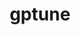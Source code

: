 ---
title: "gptune"
layout: cache
categories: [package, develop]
meta: {"versions": ["4.0.0"], "compilers": ["gcc@=11.1.0", "gcc@=11.4.0", "gcc@=9.4.0", "oneapi@=2023.2.0", "oneapi@=2023.2.1"], "oss": ["ubuntu20.04"], "platforms": ["linux"], "targets": ["neoverse_v1", "ppc64le", "x86_64_v3"], "stacks": ["e4s", "e4s-neoverse_v1", "e4s-oneapi", "e4s-power", "root"], "num_specs": 74, "num_specs_by_stack": {"e4s-neoverse_v1": 7, "root": 74, "e4s-power": 9, "e4s": 9, "e4s-oneapi": 49}}
spec_details: [{"hash": "pcq4znkjt5gcror5dyplfwdu5ni3vcj5", "compiler": "gcc@=11.4.0", "versions": ["4.0.0"], "os": "ubuntu20.04", "platform": "linux", "target": "neoverse_v1", "variants": ["build_system=cmake", "build_type=Release", "generator=make", "~hypre", "~ipo", "~mpispawn", "~superlu"], "stacks": ["e4s-neoverse_v1", "root"], "size": "-", "tarball": "https://binaries.spack.io/develop/build_cache/linux-ubuntu20.04-neoverse_v1/gcc-11.4.0/gptune-4.0.0/linux-ubuntu20.04-neoverse_v1-gcc-11.4.0-gptune-4.0.0-pcq4znkjt5gcror5dyplfwdu5ni3vcj5.spack"}, {"hash": "a4uzwupeu3jfdos2zfpardj4sncxde4m", "compiler": "gcc@=11.4.0", "versions": ["4.0.0"], "os": "ubuntu20.04", "platform": "linux", "target": "neoverse_v1", "variants": ["build_system=cmake", "build_type=Release", "generator=make", "~hypre", "~ipo", "~mpispawn", "~superlu"], "stacks": ["e4s-neoverse_v1", "root"], "size": "-", "tarball": "https://binaries.spack.io/develop/build_cache/linux-ubuntu20.04-neoverse_v1/gcc-11.4.0/gptune-4.0.0/linux-ubuntu20.04-neoverse_v1-gcc-11.4.0-gptune-4.0.0-a4uzwupeu3jfdos2zfpardj4sncxde4m.spack"}, {"hash": "njtpy5foqahtaeilpru42pse5brzkg3t", "compiler": "gcc@=11.4.0", "versions": ["4.0.0"], "os": "ubuntu20.04", "platform": "linux", "target": "neoverse_v1", "variants": ["build_system=cmake", "build_type=Release", "generator=make", "~hypre", "~ipo", "~mpispawn", "~superlu"], "stacks": ["e4s-neoverse_v1", "root"], "size": "-", "tarball": "https://binaries.spack.io/develop/build_cache/linux-ubuntu20.04-neoverse_v1/gcc-11.4.0/gptune-4.0.0/linux-ubuntu20.04-neoverse_v1-gcc-11.4.0-gptune-4.0.0-njtpy5foqahtaeilpru42pse5brzkg3t.spack"}, {"hash": "cy65d752nkr6rhlb4hsxhnfmec3zboqn", "compiler": "gcc@=11.4.0", "versions": ["4.0.0"], "os": "ubuntu20.04", "platform": "linux", "target": "neoverse_v1", "variants": ["build_system=cmake", "build_type=Release", "generator=make", "~hypre", "~ipo", "~mpispawn", "~superlu"], "stacks": ["e4s-neoverse_v1", "root"], "size": "-", "tarball": "https://binaries.spack.io/develop/build_cache/linux-ubuntu20.04-neoverse_v1/gcc-11.4.0/gptune-4.0.0/linux-ubuntu20.04-neoverse_v1-gcc-11.4.0-gptune-4.0.0-cy65d752nkr6rhlb4hsxhnfmec3zboqn.spack"}, {"hash": "53te6j47xsb46jh3lua6mwnqa4ugzi7i", "compiler": "gcc@=11.4.0", "versions": ["4.0.0"], "os": "ubuntu20.04", "platform": "linux", "target": "neoverse_v1", "variants": ["build_system=cmake", "build_type=Release", "generator=make", "~hypre", "~ipo", "~mpispawn", "~superlu"], "stacks": ["e4s-neoverse_v1", "root"], "size": "-", "tarball": "https://binaries.spack.io/develop/build_cache/linux-ubuntu20.04-neoverse_v1/gcc-11.4.0/gptune-4.0.0/linux-ubuntu20.04-neoverse_v1-gcc-11.4.0-gptune-4.0.0-53te6j47xsb46jh3lua6mwnqa4ugzi7i.spack"}, {"hash": "rbkmij6nqz7yar7ck67ozrarhqwh2uyh", "compiler": "gcc@=11.4.0", "versions": ["4.0.0"], "os": "ubuntu20.04", "platform": "linux", "target": "neoverse_v1", "variants": ["build_system=cmake", "build_type=Release", "generator=make", "~hypre", "~ipo", "~mpispawn", "~superlu"], "stacks": ["e4s-neoverse_v1", "root"], "size": "-", "tarball": "https://binaries.spack.io/develop/build_cache/linux-ubuntu20.04-neoverse_v1/gcc-11.4.0/gptune-4.0.0/linux-ubuntu20.04-neoverse_v1-gcc-11.4.0-gptune-4.0.0-rbkmij6nqz7yar7ck67ozrarhqwh2uyh.spack"}, {"hash": "62uicrk4wymcxh6m3m55g4rx55c7n2dh", "compiler": "gcc@=11.4.0", "versions": ["4.0.0"], "os": "ubuntu20.04", "platform": "linux", "target": "neoverse_v1", "variants": ["build_system=cmake", "build_type=Release", "generator=make", "~hypre", "~ipo", "~mpispawn", "~superlu"], "stacks": ["e4s-neoverse_v1", "root"], "size": "-", "tarball": "https://binaries.spack.io/develop/build_cache/linux-ubuntu20.04-neoverse_v1/gcc-11.4.0/gptune-4.0.0/linux-ubuntu20.04-neoverse_v1-gcc-11.4.0-gptune-4.0.0-62uicrk4wymcxh6m3m55g4rx55c7n2dh.spack"}, {"hash": "l2bnfoztri5kn4g5pfnglcjeucsmhuao", "compiler": "gcc@=11.1.0", "versions": ["4.0.0"], "os": "ubuntu20.04", "platform": "linux", "target": "ppc64le", "variants": ["build_system=cmake", "build_type=Release", "generator=make", "~hypre", "~ipo", "+mpispawn", "~superlu"], "stacks": ["e4s-power", "root"], "size": "-", "tarball": "https://binaries.spack.io/develop/build_cache/linux-ubuntu20.04-ppc64le/gcc-11.1.0/gptune-4.0.0/linux-ubuntu20.04-ppc64le-gcc-11.1.0-gptune-4.0.0-l2bnfoztri5kn4g5pfnglcjeucsmhuao.spack"}, {"hash": "azwvm7ea24k32nyomrqku6b5kij2gjmf", "compiler": "gcc@=11.1.0", "versions": ["4.0.0"], "os": "ubuntu20.04", "platform": "linux", "target": "ppc64le", "variants": ["build_system=cmake", "build_type=Release", "generator=make", "~hypre", "~ipo", "+mpispawn", "~superlu"], "stacks": ["e4s-power", "root"], "size": "-", "tarball": "https://binaries.spack.io/develop/build_cache/linux-ubuntu20.04-ppc64le/gcc-11.1.0/gptune-4.0.0/linux-ubuntu20.04-ppc64le-gcc-11.1.0-gptune-4.0.0-azwvm7ea24k32nyomrqku6b5kij2gjmf.spack"}, {"hash": "4zzozoh3ip53wozuslp4f6nlaiiyj54k", "compiler": "gcc@=9.4.0", "versions": ["4.0.0"], "os": "ubuntu20.04", "platform": "linux", "target": "ppc64le", "variants": ["build_system=cmake", "build_type=Release", "generator=make", "~hypre", "~ipo", "~mpispawn", "~superlu"], "stacks": ["e4s-power", "root"], "size": "-", "tarball": "https://binaries.spack.io/develop/build_cache/linux-ubuntu20.04-ppc64le/gcc-9.4.0/gptune-4.0.0/linux-ubuntu20.04-ppc64le-gcc-9.4.0-gptune-4.0.0-4zzozoh3ip53wozuslp4f6nlaiiyj54k.spack"}, {"hash": "iwc3jqlk65vondlfapbo5hgkyuoj6pnt", "compiler": "gcc@=9.4.0", "versions": ["4.0.0"], "os": "ubuntu20.04", "platform": "linux", "target": "ppc64le", "variants": ["build_system=cmake", "build_type=Release", "generator=make", "~hypre", "~ipo", "~mpispawn", "~superlu"], "stacks": ["e4s-power", "root"], "size": "-", "tarball": "https://binaries.spack.io/develop/build_cache/linux-ubuntu20.04-ppc64le/gcc-9.4.0/gptune-4.0.0/linux-ubuntu20.04-ppc64le-gcc-9.4.0-gptune-4.0.0-iwc3jqlk65vondlfapbo5hgkyuoj6pnt.spack"}, {"hash": "4bqb7itovs7lptan6dfjid5o5rruyf6r", "compiler": "gcc@=9.4.0", "versions": ["4.0.0"], "os": "ubuntu20.04", "platform": "linux", "target": "ppc64le", "variants": ["build_system=cmake", "build_type=Release", "generator=make", "~hypre", "~ipo", "~mpispawn", "~superlu"], "stacks": ["e4s-power", "root"], "size": "-", "tarball": "https://binaries.spack.io/develop/build_cache/linux-ubuntu20.04-ppc64le/gcc-9.4.0/gptune-4.0.0/linux-ubuntu20.04-ppc64le-gcc-9.4.0-gptune-4.0.0-4bqb7itovs7lptan6dfjid5o5rruyf6r.spack"}, {"hash": "nhmmafdpontb6fmvpme4vyk2zlhguhh7", "compiler": "gcc@=9.4.0", "versions": ["4.0.0"], "os": "ubuntu20.04", "platform": "linux", "target": "ppc64le", "variants": ["build_system=cmake", "build_type=Release", "generator=make", "~hypre", "~ipo", "~mpispawn", "~superlu"], "stacks": ["e4s-power", "root"], "size": "-", "tarball": "https://binaries.spack.io/develop/build_cache/linux-ubuntu20.04-ppc64le/gcc-9.4.0/gptune-4.0.0/linux-ubuntu20.04-ppc64le-gcc-9.4.0-gptune-4.0.0-nhmmafdpontb6fmvpme4vyk2zlhguhh7.spack"}, {"hash": "xczndpbh4mvghxcj3ralljo6wfrgxx6z", "compiler": "gcc@=9.4.0", "versions": ["4.0.0"], "os": "ubuntu20.04", "platform": "linux", "target": "ppc64le", "variants": ["build_system=cmake", "build_type=Release", "generator=make", "~hypre", "~ipo", "~mpispawn", "~superlu"], "stacks": ["e4s-power", "root"], "size": "-", "tarball": "https://binaries.spack.io/develop/build_cache/linux-ubuntu20.04-ppc64le/gcc-9.4.0/gptune-4.0.0/linux-ubuntu20.04-ppc64le-gcc-9.4.0-gptune-4.0.0-xczndpbh4mvghxcj3ralljo6wfrgxx6z.spack"}, {"hash": "j3ztx5nefmzq6zti3am5p3ax3wpo2gg3", "compiler": "gcc@=9.4.0", "versions": ["4.0.0"], "os": "ubuntu20.04", "platform": "linux", "target": "ppc64le", "variants": ["build_system=cmake", "build_type=Release", "generator=make", "~hypre", "~ipo", "~mpispawn", "~superlu"], "stacks": ["e4s-power", "root"], "size": "-", "tarball": "https://binaries.spack.io/develop/build_cache/linux-ubuntu20.04-ppc64le/gcc-9.4.0/gptune-4.0.0/linux-ubuntu20.04-ppc64le-gcc-9.4.0-gptune-4.0.0-j3ztx5nefmzq6zti3am5p3ax3wpo2gg3.spack"}, {"hash": "macfutd4zwqrti6m66ujtavui2gkpipc", "compiler": "gcc@=9.4.0", "versions": ["4.0.0"], "os": "ubuntu20.04", "platform": "linux", "target": "ppc64le", "variants": ["build_system=cmake", "build_type=Release", "generator=make", "~hypre", "~ipo", "~mpispawn", "~superlu"], "stacks": ["e4s-power", "root"], "size": "-", "tarball": "https://binaries.spack.io/develop/build_cache/linux-ubuntu20.04-ppc64le/gcc-9.4.0/gptune-4.0.0/linux-ubuntu20.04-ppc64le-gcc-9.4.0-gptune-4.0.0-macfutd4zwqrti6m66ujtavui2gkpipc.spack"}, {"hash": "mvpfbatdgrgsdddizugdzyjchh2f3ck6", "compiler": "gcc@=11.4.0", "versions": ["4.0.0"], "os": "ubuntu20.04", "platform": "linux", "target": "x86_64_v3", "variants": ["build_system=cmake", "build_type=Release", "generator=make", "~hypre", "~ipo", "~mpispawn", "~superlu"], "stacks": ["e4s", "root"], "size": "-", "tarball": "https://binaries.spack.io/develop/build_cache/linux-ubuntu20.04-x86_64_v3/gcc-11.4.0/gptune-4.0.0/linux-ubuntu20.04-x86_64_v3-gcc-11.4.0-gptune-4.0.0-mvpfbatdgrgsdddizugdzyjchh2f3ck6.spack"}, {"hash": "47tlydchwrzpqmbi6nimuehrpyl4jids", "compiler": "gcc@=11.4.0", "versions": ["4.0.0"], "os": "ubuntu20.04", "platform": "linux", "target": "x86_64_v3", "variants": ["build_system=cmake", "build_type=Release", "generator=make", "~hypre", "~ipo", "~mpispawn", "~superlu"], "stacks": ["e4s", "root"], "size": "-", "tarball": "https://binaries.spack.io/develop/build_cache/linux-ubuntu20.04-x86_64_v3/gcc-11.4.0/gptune-4.0.0/linux-ubuntu20.04-x86_64_v3-gcc-11.4.0-gptune-4.0.0-47tlydchwrzpqmbi6nimuehrpyl4jids.spack"}, {"hash": "cpqoegqfwhm2iibl3xkgjpcxk475c4ff", "compiler": "gcc@=11.4.0", "versions": ["4.0.0"], "os": "ubuntu20.04", "platform": "linux", "target": "x86_64_v3", "variants": ["build_system=cmake", "build_type=Release", "generator=make", "~hypre", "~ipo", "~mpispawn", "~superlu"], "stacks": ["e4s", "root"], "size": "-", "tarball": "https://binaries.spack.io/develop/build_cache/linux-ubuntu20.04-x86_64_v3/gcc-11.4.0/gptune-4.0.0/linux-ubuntu20.04-x86_64_v3-gcc-11.4.0-gptune-4.0.0-cpqoegqfwhm2iibl3xkgjpcxk475c4ff.spack"}, {"hash": "yr5mmbhzffsglxkdgyzebfkxsoee52w4", "compiler": "gcc@=11.4.0", "versions": ["4.0.0"], "os": "ubuntu20.04", "platform": "linux", "target": "x86_64_v3", "variants": ["build_system=cmake", "build_type=Release", "generator=make", "~hypre", "~ipo", "~mpispawn", "~superlu"], "stacks": ["e4s", "root"], "size": "-", "tarball": "https://binaries.spack.io/develop/build_cache/linux-ubuntu20.04-x86_64_v3/gcc-11.4.0/gptune-4.0.0/linux-ubuntu20.04-x86_64_v3-gcc-11.4.0-gptune-4.0.0-yr5mmbhzffsglxkdgyzebfkxsoee52w4.spack"}, {"hash": "u26zgc4x3cm7wvuyh5wbl45c7lareaop", "compiler": "gcc@=11.4.0", "versions": ["4.0.0"], "os": "ubuntu20.04", "platform": "linux", "target": "x86_64_v3", "variants": ["build_system=cmake", "build_type=Release", "generator=make", "~hypre", "~ipo", "~mpispawn", "~superlu"], "stacks": ["e4s", "root"], "size": "-", "tarball": "https://binaries.spack.io/develop/build_cache/linux-ubuntu20.04-x86_64_v3/gcc-11.4.0/gptune-4.0.0/linux-ubuntu20.04-x86_64_v3-gcc-11.4.0-gptune-4.0.0-u26zgc4x3cm7wvuyh5wbl45c7lareaop.spack"}, {"hash": "ircnoddoxhcve3rwgshefnnqc4jk7er7", "compiler": "gcc@=11.4.0", "versions": ["4.0.0"], "os": "ubuntu20.04", "platform": "linux", "target": "x86_64_v3", "variants": ["build_system=cmake", "build_type=Release", "generator=make", "~hypre", "~ipo", "~mpispawn", "~superlu"], "stacks": ["e4s", "root"], "size": "-", "tarball": "https://binaries.spack.io/develop/build_cache/linux-ubuntu20.04-x86_64_v3/gcc-11.4.0/gptune-4.0.0/linux-ubuntu20.04-x86_64_v3-gcc-11.4.0-gptune-4.0.0-ircnoddoxhcve3rwgshefnnqc4jk7er7.spack"}, {"hash": "52qk5uxckcxia334kchvhujvwkurujpk", "compiler": "gcc@=11.4.0", "versions": ["4.0.0"], "os": "ubuntu20.04", "platform": "linux", "target": "x86_64_v3", "variants": ["build_system=cmake", "build_type=Release", "generator=make", "~hypre", "~ipo", "~mpispawn", "~superlu"], "stacks": ["e4s", "root"], "size": "-", "tarball": "https://binaries.spack.io/develop/build_cache/linux-ubuntu20.04-x86_64_v3/gcc-11.4.0/gptune-4.0.0/linux-ubuntu20.04-x86_64_v3-gcc-11.4.0-gptune-4.0.0-52qk5uxckcxia334kchvhujvwkurujpk.spack"}, {"hash": "yur2rbqy3pkkkw7wn7x25m7yozoodfbr", "compiler": "gcc@=11.4.0", "versions": ["4.0.0"], "os": "ubuntu20.04", "platform": "linux", "target": "x86_64_v3", "variants": ["build_system=cmake", "build_type=Release", "generator=make", "~hypre", "~ipo", "~mpispawn", "~superlu"], "stacks": ["e4s", "root"], "size": "-", "tarball": "https://binaries.spack.io/develop/build_cache/linux-ubuntu20.04-x86_64_v3/gcc-11.4.0/gptune-4.0.0/linux-ubuntu20.04-x86_64_v3-gcc-11.4.0-gptune-4.0.0-yur2rbqy3pkkkw7wn7x25m7yozoodfbr.spack"}, {"hash": "ztth5535aeaqakd7g2p6ksilgqt6c6qq", "compiler": "gcc@=11.4.0", "versions": ["4.0.0"], "os": "ubuntu20.04", "platform": "linux", "target": "x86_64_v3", "variants": ["build_system=cmake", "build_type=Release", "generator=make", "~hypre", "~ipo", "~mpispawn", "~superlu"], "stacks": ["e4s", "root"], "size": "-", "tarball": "https://binaries.spack.io/develop/build_cache/linux-ubuntu20.04-x86_64_v3/gcc-11.4.0/gptune-4.0.0/linux-ubuntu20.04-x86_64_v3-gcc-11.4.0-gptune-4.0.0-ztth5535aeaqakd7g2p6ksilgqt6c6qq.spack"}, {"hash": "c2cuqbmyaaaarlaibvxm5pmgkujt4ipl", "compiler": "oneapi@=2023.2.0", "versions": ["4.0.0"], "os": "ubuntu20.04", "platform": "linux", "target": "x86_64_v3", "variants": ["build_system=cmake", "build_type=Release", "generator=make", "~hypre", "~ipo", "~mpispawn", "~superlu"], "stacks": ["root", "e4s-oneapi"], "size": "-", "tarball": "https://binaries.spack.io/develop/build_cache/linux-ubuntu20.04-x86_64_v3/oneapi-2023.2.0/gptune-4.0.0/linux-ubuntu20.04-x86_64_v3-oneapi-2023.2.0-gptune-4.0.0-c2cuqbmyaaaarlaibvxm5pmgkujt4ipl.spack"}, {"hash": "3kugvnl2kbagvzvcnht76hhbqli5gimb", "compiler": "oneapi@=2023.2.0", "versions": ["4.0.0"], "os": "ubuntu20.04", "platform": "linux", "target": "x86_64_v3", "variants": ["build_system=cmake", "build_type=Release", "generator=make", "~hypre", "~ipo", "~mpispawn", "~superlu"], "stacks": ["root", "e4s-oneapi"], "size": "-", "tarball": "https://binaries.spack.io/develop/build_cache/linux-ubuntu20.04-x86_64_v3/oneapi-2023.2.0/gptune-4.0.0/linux-ubuntu20.04-x86_64_v3-oneapi-2023.2.0-gptune-4.0.0-3kugvnl2kbagvzvcnht76hhbqli5gimb.spack"}, {"hash": "fnwv4z23hn4adbyhw7bbq6kygbuvr45v", "compiler": "oneapi@=2023.2.0", "versions": ["4.0.0"], "os": "ubuntu20.04", "platform": "linux", "target": "x86_64_v3", "variants": ["build_system=cmake", "build_type=Release", "generator=make", "~hypre", "~ipo", "~mpispawn", "~superlu"], "stacks": ["root", "e4s-oneapi"], "size": "-", "tarball": "https://binaries.spack.io/develop/build_cache/linux-ubuntu20.04-x86_64_v3/oneapi-2023.2.0/gptune-4.0.0/linux-ubuntu20.04-x86_64_v3-oneapi-2023.2.0-gptune-4.0.0-fnwv4z23hn4adbyhw7bbq6kygbuvr45v.spack"}, {"hash": "pwfjvqp5jyzbsiz6rd726lk7y5di3szo", "compiler": "oneapi@=2023.2.0", "versions": ["4.0.0"], "os": "ubuntu20.04", "platform": "linux", "target": "x86_64_v3", "variants": ["build_system=cmake", "build_type=Release", "generator=make", "~hypre", "~ipo", "~mpispawn", "~superlu"], "stacks": ["root", "e4s-oneapi"], "size": "-", "tarball": "https://binaries.spack.io/develop/build_cache/linux-ubuntu20.04-x86_64_v3/oneapi-2023.2.0/gptune-4.0.0/linux-ubuntu20.04-x86_64_v3-oneapi-2023.2.0-gptune-4.0.0-pwfjvqp5jyzbsiz6rd726lk7y5di3szo.spack"}, {"hash": "tbj526flrhpwhyumsm52dxlgtvbzr77j", "compiler": "oneapi@=2023.2.0", "versions": ["4.0.0"], "os": "ubuntu20.04", "platform": "linux", "target": "x86_64_v3", "variants": ["build_system=cmake", "build_type=Release", "generator=make", "~hypre", "~ipo", "~mpispawn", "~superlu"], "stacks": ["root", "e4s-oneapi"], "size": "-", "tarball": "https://binaries.spack.io/develop/build_cache/linux-ubuntu20.04-x86_64_v3/oneapi-2023.2.0/gptune-4.0.0/linux-ubuntu20.04-x86_64_v3-oneapi-2023.2.0-gptune-4.0.0-tbj526flrhpwhyumsm52dxlgtvbzr77j.spack"}, {"hash": "vvjhznxucfihgvwtwheg6sf7asbm5q6n", "compiler": "oneapi@=2023.2.0", "versions": ["4.0.0"], "os": "ubuntu20.04", "platform": "linux", "target": "x86_64_v3", "variants": ["build_system=cmake", "build_type=Release", "generator=make", "~hypre", "~ipo", "~mpispawn", "~superlu"], "stacks": ["root", "e4s-oneapi"], "size": "-", "tarball": "https://binaries.spack.io/develop/build_cache/linux-ubuntu20.04-x86_64_v3/oneapi-2023.2.0/gptune-4.0.0/linux-ubuntu20.04-x86_64_v3-oneapi-2023.2.0-gptune-4.0.0-vvjhznxucfihgvwtwheg6sf7asbm5q6n.spack"}, {"hash": "p36ioed4pcosy5scmgpknkiix3oppdeh", "compiler": "oneapi@=2023.2.0", "versions": ["4.0.0"], "os": "ubuntu20.04", "platform": "linux", "target": "x86_64_v3", "variants": ["build_system=cmake", "build_type=Release", "generator=make", "~hypre", "~ipo", "~mpispawn", "~superlu"], "stacks": ["root", "e4s-oneapi"], "size": "-", "tarball": "https://binaries.spack.io/develop/build_cache/linux-ubuntu20.04-x86_64_v3/oneapi-2023.2.0/gptune-4.0.0/linux-ubuntu20.04-x86_64_v3-oneapi-2023.2.0-gptune-4.0.0-p36ioed4pcosy5scmgpknkiix3oppdeh.spack"}, {"hash": "mmedccnng4xbbf2klphwpwysh4t67ynp", "compiler": "oneapi@=2023.2.1", "versions": ["4.0.0"], "os": "ubuntu20.04", "platform": "linux", "target": "x86_64_v3", "variants": ["build_system=cmake", "build_type=Release", "generator=make", "~hypre", "~ipo", "~mpispawn", "~superlu"], "stacks": ["root", "e4s-oneapi"], "size": "-", "tarball": "https://binaries.spack.io/develop/build_cache/linux-ubuntu20.04-x86_64_v3/oneapi-2023.2.1/gptune-4.0.0/linux-ubuntu20.04-x86_64_v3-oneapi-2023.2.1-gptune-4.0.0-mmedccnng4xbbf2klphwpwysh4t67ynp.spack"}, {"hash": "mvjsqcjhmr6sqilsm2nw42gaib64fijl", "compiler": "oneapi@=2023.2.1", "versions": ["4.0.0"], "os": "ubuntu20.04", "platform": "linux", "target": "x86_64_v3", "variants": ["build_system=cmake", "build_type=Release", "generator=make", "~hypre", "~ipo", "~mpispawn", "~superlu"], "stacks": ["root", "e4s-oneapi"], "size": "-", "tarball": "https://binaries.spack.io/develop/build_cache/linux-ubuntu20.04-x86_64_v3/oneapi-2023.2.1/gptune-4.0.0/linux-ubuntu20.04-x86_64_v3-oneapi-2023.2.1-gptune-4.0.0-mvjsqcjhmr6sqilsm2nw42gaib64fijl.spack"}, {"hash": "fkgxre5yxszq6bwiqy6vojx6ccytigrn", "compiler": "oneapi@=2023.2.1", "versions": ["4.0.0"], "os": "ubuntu20.04", "platform": "linux", "target": "x86_64_v3", "variants": ["build_system=cmake", "build_type=Release", "generator=make", "~hypre", "~ipo", "~mpispawn", "~superlu"], "stacks": ["root", "e4s-oneapi"], "size": "-", "tarball": "https://binaries.spack.io/develop/build_cache/linux-ubuntu20.04-x86_64_v3/oneapi-2023.2.1/gptune-4.0.0/linux-ubuntu20.04-x86_64_v3-oneapi-2023.2.1-gptune-4.0.0-fkgxre5yxszq6bwiqy6vojx6ccytigrn.spack"}, {"hash": "ds2wjgywijhj7ynl5ou25t4kt6pcwrtr", "compiler": "oneapi@=2023.2.1", "versions": ["4.0.0"], "os": "ubuntu20.04", "platform": "linux", "target": "x86_64_v3", "variants": ["build_system=cmake", "build_type=Release", "generator=make", "~hypre", "~ipo", "~mpispawn", "~superlu"], "stacks": ["root", "e4s-oneapi"], "size": "-", "tarball": "https://binaries.spack.io/develop/build_cache/linux-ubuntu20.04-x86_64_v3/oneapi-2023.2.1/gptune-4.0.0/linux-ubuntu20.04-x86_64_v3-oneapi-2023.2.1-gptune-4.0.0-ds2wjgywijhj7ynl5ou25t4kt6pcwrtr.spack"}, {"hash": "a3o536dcaivdfm56cefzswyv3o2odhva", "compiler": "oneapi@=2023.2.1", "versions": ["4.0.0"], "os": "ubuntu20.04", "platform": "linux", "target": "x86_64_v3", "variants": ["build_system=cmake", "build_type=Release", "generator=make", "~hypre", "~ipo", "~mpispawn", "~superlu"], "stacks": ["root", "e4s-oneapi"], "size": "-", "tarball": "https://binaries.spack.io/develop/build_cache/linux-ubuntu20.04-x86_64_v3/oneapi-2023.2.1/gptune-4.0.0/linux-ubuntu20.04-x86_64_v3-oneapi-2023.2.1-gptune-4.0.0-a3o536dcaivdfm56cefzswyv3o2odhva.spack"}, {"hash": "dnwesykfh5lkg3cmo6fw4am3bk3lopcd", "compiler": "oneapi@=2023.2.1", "versions": ["4.0.0"], "os": "ubuntu20.04", "platform": "linux", "target": "x86_64_v3", "variants": ["build_system=cmake", "build_type=Release", "generator=make", "~hypre", "~ipo", "~mpispawn", "~superlu"], "stacks": ["root", "e4s-oneapi"], "size": "-", "tarball": "https://binaries.spack.io/develop/build_cache/linux-ubuntu20.04-x86_64_v3/oneapi-2023.2.1/gptune-4.0.0/linux-ubuntu20.04-x86_64_v3-oneapi-2023.2.1-gptune-4.0.0-dnwesykfh5lkg3cmo6fw4am3bk3lopcd.spack"}, {"hash": "hn4oyj23h762ddpqlwbnzcsev64i5ru7", "compiler": "oneapi@=2023.2.1", "versions": ["4.0.0"], "os": "ubuntu20.04", "platform": "linux", "target": "x86_64_v3", "variants": ["build_system=cmake", "build_type=Release", "generator=make", "~hypre", "~ipo", "~mpispawn", "~superlu"], "stacks": ["root", "e4s-oneapi"], "size": "-", "tarball": "https://binaries.spack.io/develop/build_cache/linux-ubuntu20.04-x86_64_v3/oneapi-2023.2.1/gptune-4.0.0/linux-ubuntu20.04-x86_64_v3-oneapi-2023.2.1-gptune-4.0.0-hn4oyj23h762ddpqlwbnzcsev64i5ru7.spack"}, {"hash": "e5hcxfyuzzjfonsej3ydjdz657uxf5mn", "compiler": "oneapi@=2023.2.1", "versions": ["4.0.0"], "os": "ubuntu20.04", "platform": "linux", "target": "x86_64_v3", "variants": ["build_system=cmake", "build_type=Release", "generator=make", "~hypre", "~ipo", "~mpispawn", "~superlu"], "stacks": ["root", "e4s-oneapi"], "size": "-", "tarball": "https://binaries.spack.io/develop/build_cache/linux-ubuntu20.04-x86_64_v3/oneapi-2023.2.1/gptune-4.0.0/linux-ubuntu20.04-x86_64_v3-oneapi-2023.2.1-gptune-4.0.0-e5hcxfyuzzjfonsej3ydjdz657uxf5mn.spack"}, {"hash": "jnjjfacpa4tutjrb2nqbnezpuow27zva", "compiler": "oneapi@=2023.2.1", "versions": ["4.0.0"], "os": "ubuntu20.04", "platform": "linux", "target": "x86_64_v3", "variants": ["build_system=cmake", "build_type=Release", "generator=make", "~hypre", "~ipo", "~mpispawn", "~superlu"], "stacks": ["root", "e4s-oneapi"], "size": "-", "tarball": "https://binaries.spack.io/develop/build_cache/linux-ubuntu20.04-x86_64_v3/oneapi-2023.2.1/gptune-4.0.0/linux-ubuntu20.04-x86_64_v3-oneapi-2023.2.1-gptune-4.0.0-jnjjfacpa4tutjrb2nqbnezpuow27zva.spack"}, {"hash": "cofkjm7byj3k5cbq53brz47xd7bm6a5d", "compiler": "oneapi@=2023.2.1", "versions": ["4.0.0"], "os": "ubuntu20.04", "platform": "linux", "target": "x86_64_v3", "variants": ["build_system=cmake", "build_type=Release", "generator=make", "~hypre", "~ipo", "~mpispawn", "~superlu"], "stacks": ["root", "e4s-oneapi"], "size": "-", "tarball": "https://binaries.spack.io/develop/build_cache/linux-ubuntu20.04-x86_64_v3/oneapi-2023.2.1/gptune-4.0.0/linux-ubuntu20.04-x86_64_v3-oneapi-2023.2.1-gptune-4.0.0-cofkjm7byj3k5cbq53brz47xd7bm6a5d.spack"}, {"hash": "eqygsb7rltuhszxin4vvcrsd2pjb7kff", "compiler": "oneapi@=2023.2.1", "versions": ["4.0.0"], "os": "ubuntu20.04", "platform": "linux", "target": "x86_64_v3", "variants": ["build_system=cmake", "build_type=Release", "generator=make", "~hypre", "~ipo", "~mpispawn", "~superlu"], "stacks": ["root", "e4s-oneapi"], "size": "-", "tarball": "https://binaries.spack.io/develop/build_cache/linux-ubuntu20.04-x86_64_v3/oneapi-2023.2.1/gptune-4.0.0/linux-ubuntu20.04-x86_64_v3-oneapi-2023.2.1-gptune-4.0.0-eqygsb7rltuhszxin4vvcrsd2pjb7kff.spack"}, {"hash": "2fp3lfproycw254ruqj5ersuqkuttbkp", "compiler": "oneapi@=2023.2.1", "versions": ["4.0.0"], "os": "ubuntu20.04", "platform": "linux", "target": "x86_64_v3", "variants": ["build_system=cmake", "build_type=Release", "generator=make", "~hypre", "~ipo", "~mpispawn", "~superlu"], "stacks": ["root", "e4s-oneapi"], "size": "-", "tarball": "https://binaries.spack.io/develop/build_cache/linux-ubuntu20.04-x86_64_v3/oneapi-2023.2.1/gptune-4.0.0/linux-ubuntu20.04-x86_64_v3-oneapi-2023.2.1-gptune-4.0.0-2fp3lfproycw254ruqj5ersuqkuttbkp.spack"}, {"hash": "2abtgyaho5sw4vrgwxoa7a3oumo2lqn7", "compiler": "oneapi@=2023.2.1", "versions": ["4.0.0"], "os": "ubuntu20.04", "platform": "linux", "target": "x86_64_v3", "variants": ["build_system=cmake", "build_type=Release", "generator=make", "~hypre", "~ipo", "~mpispawn", "~superlu"], "stacks": ["root", "e4s-oneapi"], "size": "-", "tarball": "https://binaries.spack.io/develop/build_cache/linux-ubuntu20.04-x86_64_v3/oneapi-2023.2.1/gptune-4.0.0/linux-ubuntu20.04-x86_64_v3-oneapi-2023.2.1-gptune-4.0.0-2abtgyaho5sw4vrgwxoa7a3oumo2lqn7.spack"}, {"hash": "mmq7kthqkddllcktw6ycpjtstppdaq2z", "compiler": "oneapi@=2023.2.1", "versions": ["4.0.0"], "os": "ubuntu20.04", "platform": "linux", "target": "x86_64_v3", "variants": ["build_system=cmake", "build_type=Release", "generator=make", "~hypre", "~ipo", "~mpispawn", "~superlu"], "stacks": ["root", "e4s-oneapi"], "size": "-", "tarball": "https://binaries.spack.io/develop/build_cache/linux-ubuntu20.04-x86_64_v3/oneapi-2023.2.1/gptune-4.0.0/linux-ubuntu20.04-x86_64_v3-oneapi-2023.2.1-gptune-4.0.0-mmq7kthqkddllcktw6ycpjtstppdaq2z.spack"}, {"hash": "m2vjy6kiu6lxblr57h6y4svjb3qek6jh", "compiler": "oneapi@=2023.2.1", "versions": ["4.0.0"], "os": "ubuntu20.04", "platform": "linux", "target": "x86_64_v3", "variants": ["build_system=cmake", "build_type=Release", "generator=make", "~hypre", "~ipo", "~mpispawn", "~superlu"], "stacks": ["root", "e4s-oneapi"], "size": "-", "tarball": "https://binaries.spack.io/develop/build_cache/linux-ubuntu20.04-x86_64_v3/oneapi-2023.2.1/gptune-4.0.0/linux-ubuntu20.04-x86_64_v3-oneapi-2023.2.1-gptune-4.0.0-m2vjy6kiu6lxblr57h6y4svjb3qek6jh.spack"}, {"hash": "3rq7u2xjophurixdedebq6dsjbmy32r6", "compiler": "oneapi@=2023.2.1", "versions": ["4.0.0"], "os": "ubuntu20.04", "platform": "linux", "target": "x86_64_v3", "variants": ["build_system=cmake", "build_type=Release", "generator=make", "~hypre", "~ipo", "~mpispawn", "~superlu"], "stacks": ["root", "e4s-oneapi"], "size": "-", "tarball": "https://binaries.spack.io/develop/build_cache/linux-ubuntu20.04-x86_64_v3/oneapi-2023.2.1/gptune-4.0.0/linux-ubuntu20.04-x86_64_v3-oneapi-2023.2.1-gptune-4.0.0-3rq7u2xjophurixdedebq6dsjbmy32r6.spack"}, {"hash": "4f3s7td6renvwitzyrb23aigpohnmxc6", "compiler": "oneapi@=2023.2.1", "versions": ["4.0.0"], "os": "ubuntu20.04", "platform": "linux", "target": "x86_64_v3", "variants": ["build_system=cmake", "build_type=Release", "generator=make", "~hypre", "~ipo", "~mpispawn", "~superlu"], "stacks": ["root", "e4s-oneapi"], "size": "-", "tarball": "https://binaries.spack.io/develop/build_cache/linux-ubuntu20.04-x86_64_v3/oneapi-2023.2.1/gptune-4.0.0/linux-ubuntu20.04-x86_64_v3-oneapi-2023.2.1-gptune-4.0.0-4f3s7td6renvwitzyrb23aigpohnmxc6.spack"}, {"hash": "in76s3oefdr7o6ex3xpx6lgsaateqcei", "compiler": "oneapi@=2023.2.1", "versions": ["4.0.0"], "os": "ubuntu20.04", "platform": "linux", "target": "x86_64_v3", "variants": ["build_system=cmake", "build_type=Release", "generator=make", "~hypre", "~ipo", "~mpispawn", "~superlu"], "stacks": ["root", "e4s-oneapi"], "size": "-", "tarball": "https://binaries.spack.io/develop/build_cache/linux-ubuntu20.04-x86_64_v3/oneapi-2023.2.1/gptune-4.0.0/linux-ubuntu20.04-x86_64_v3-oneapi-2023.2.1-gptune-4.0.0-in76s3oefdr7o6ex3xpx6lgsaateqcei.spack"}, {"hash": "5wbztglxtbfkdg5jn2j4hqocghzlcxcf", "compiler": "oneapi@=2023.2.1", "versions": ["4.0.0"], "os": "ubuntu20.04", "platform": "linux", "target": "x86_64_v3", "variants": ["build_system=cmake", "build_type=Release", "generator=make", "~hypre", "~ipo", "~mpispawn", "~superlu"], "stacks": ["root", "e4s-oneapi"], "size": "-", "tarball": "https://binaries.spack.io/develop/build_cache/linux-ubuntu20.04-x86_64_v3/oneapi-2023.2.1/gptune-4.0.0/linux-ubuntu20.04-x86_64_v3-oneapi-2023.2.1-gptune-4.0.0-5wbztglxtbfkdg5jn2j4hqocghzlcxcf.spack"}, {"hash": "lw5nwbi2rx64e76xtaabiz7lrqwzbosr", "compiler": "oneapi@=2023.2.1", "versions": ["4.0.0"], "os": "ubuntu20.04", "platform": "linux", "target": "x86_64_v3", "variants": ["build_system=cmake", "build_type=Release", "generator=make", "~hypre", "~ipo", "~mpispawn", "~superlu"], "stacks": ["root", "e4s-oneapi"], "size": "-", "tarball": "https://binaries.spack.io/develop/build_cache/linux-ubuntu20.04-x86_64_v3/oneapi-2023.2.1/gptune-4.0.0/linux-ubuntu20.04-x86_64_v3-oneapi-2023.2.1-gptune-4.0.0-lw5nwbi2rx64e76xtaabiz7lrqwzbosr.spack"}, {"hash": "ayogbo7cxwrrz7pbcdosrs6kerr6y3wz", "compiler": "oneapi@=2023.2.1", "versions": ["4.0.0"], "os": "ubuntu20.04", "platform": "linux", "target": "x86_64_v3", "variants": ["build_system=cmake", "build_type=Release", "generator=make", "~hypre", "~ipo", "~mpispawn", "~superlu"], "stacks": ["root", "e4s-oneapi"], "size": "-", "tarball": "https://binaries.spack.io/develop/build_cache/linux-ubuntu20.04-x86_64_v3/oneapi-2023.2.1/gptune-4.0.0/linux-ubuntu20.04-x86_64_v3-oneapi-2023.2.1-gptune-4.0.0-ayogbo7cxwrrz7pbcdosrs6kerr6y3wz.spack"}, {"hash": "k3femdtfogrcjxzlkj2v7n6qoul4u2eo", "compiler": "oneapi@=2023.2.1", "versions": ["4.0.0"], "os": "ubuntu20.04", "platform": "linux", "target": "x86_64_v3", "variants": ["build_system=cmake", "build_type=Release", "generator=make", "~hypre", "~ipo", "~mpispawn", "~superlu"], "stacks": ["root", "e4s-oneapi"], "size": "-", "tarball": "https://binaries.spack.io/develop/build_cache/linux-ubuntu20.04-x86_64_v3/oneapi-2023.2.1/gptune-4.0.0/linux-ubuntu20.04-x86_64_v3-oneapi-2023.2.1-gptune-4.0.0-k3femdtfogrcjxzlkj2v7n6qoul4u2eo.spack"}, {"hash": "covif6comzef2wriokv2malll3ih46he", "compiler": "oneapi@=2023.2.1", "versions": ["4.0.0"], "os": "ubuntu20.04", "platform": "linux", "target": "x86_64_v3", "variants": ["build_system=cmake", "build_type=Release", "generator=make", "~hypre", "~ipo", "~mpispawn", "~superlu"], "stacks": ["root", "e4s-oneapi"], "size": "-", "tarball": "https://binaries.spack.io/develop/build_cache/linux-ubuntu20.04-x86_64_v3/oneapi-2023.2.1/gptune-4.0.0/linux-ubuntu20.04-x86_64_v3-oneapi-2023.2.1-gptune-4.0.0-covif6comzef2wriokv2malll3ih46he.spack"}, {"hash": "eywgjvcw36g5miihmatzmz6yq6nsmhwd", "compiler": "oneapi@=2023.2.1", "versions": ["4.0.0"], "os": "ubuntu20.04", "platform": "linux", "target": "x86_64_v3", "variants": ["build_system=cmake", "build_type=Release", "generator=make", "~hypre", "~ipo", "~mpispawn", "~superlu"], "stacks": ["root", "e4s-oneapi"], "size": "-", "tarball": "https://binaries.spack.io/develop/build_cache/linux-ubuntu20.04-x86_64_v3/oneapi-2023.2.1/gptune-4.0.0/linux-ubuntu20.04-x86_64_v3-oneapi-2023.2.1-gptune-4.0.0-eywgjvcw36g5miihmatzmz6yq6nsmhwd.spack"}, {"hash": "n7vtgkogecwz7aqchpozvbljollaj23s", "compiler": "oneapi@=2023.2.1", "versions": ["4.0.0"], "os": "ubuntu20.04", "platform": "linux", "target": "x86_64_v3", "variants": ["build_system=cmake", "build_type=Release", "generator=make", "~hypre", "~ipo", "~mpispawn", "~superlu"], "stacks": ["root", "e4s-oneapi"], "size": "-", "tarball": "https://binaries.spack.io/develop/build_cache/linux-ubuntu20.04-x86_64_v3/oneapi-2023.2.1/gptune-4.0.0/linux-ubuntu20.04-x86_64_v3-oneapi-2023.2.1-gptune-4.0.0-n7vtgkogecwz7aqchpozvbljollaj23s.spack"}, {"hash": "ruxslyilk2po6p6itjbacj2mbgixlthj", "compiler": "oneapi@=2023.2.1", "versions": ["4.0.0"], "os": "ubuntu20.04", "platform": "linux", "target": "x86_64_v3", "variants": ["build_system=cmake", "build_type=Release", "generator=make", "~hypre", "~ipo", "~mpispawn", "~superlu"], "stacks": ["root", "e4s-oneapi"], "size": "-", "tarball": "https://binaries.spack.io/develop/build_cache/linux-ubuntu20.04-x86_64_v3/oneapi-2023.2.1/gptune-4.0.0/linux-ubuntu20.04-x86_64_v3-oneapi-2023.2.1-gptune-4.0.0-ruxslyilk2po6p6itjbacj2mbgixlthj.spack"}, {"hash": "usdhdwuhs4sjcttfb5tbtbuzd3g2ep3o", "compiler": "oneapi@=2023.2.1", "versions": ["4.0.0"], "os": "ubuntu20.04", "platform": "linux", "target": "x86_64_v3", "variants": ["build_system=cmake", "build_type=Release", "generator=make", "~hypre", "~ipo", "~mpispawn", "~superlu"], "stacks": ["root", "e4s-oneapi"], "size": "-", "tarball": "https://binaries.spack.io/develop/build_cache/linux-ubuntu20.04-x86_64_v3/oneapi-2023.2.1/gptune-4.0.0/linux-ubuntu20.04-x86_64_v3-oneapi-2023.2.1-gptune-4.0.0-usdhdwuhs4sjcttfb5tbtbuzd3g2ep3o.spack"}, {"hash": "v4iifvd7353vcdhm37g2rqd3f4wzlhpw", "compiler": "oneapi@=2023.2.1", "versions": ["4.0.0"], "os": "ubuntu20.04", "platform": "linux", "target": "x86_64_v3", "variants": ["build_system=cmake", "build_type=Release", "generator=make", "~hypre", "~ipo", "~mpispawn", "~superlu"], "stacks": ["root", "e4s-oneapi"], "size": "-", "tarball": "https://binaries.spack.io/develop/build_cache/linux-ubuntu20.04-x86_64_v3/oneapi-2023.2.1/gptune-4.0.0/linux-ubuntu20.04-x86_64_v3-oneapi-2023.2.1-gptune-4.0.0-v4iifvd7353vcdhm37g2rqd3f4wzlhpw.spack"}, {"hash": "qe2z62slbiolroonifodbfev2wuvpb5u", "compiler": "oneapi@=2023.2.1", "versions": ["4.0.0"], "os": "ubuntu20.04", "platform": "linux", "target": "x86_64_v3", "variants": ["build_system=cmake", "build_type=Release", "generator=make", "~hypre", "~ipo", "~mpispawn", "~superlu"], "stacks": ["root", "e4s-oneapi"], "size": "-", "tarball": "https://binaries.spack.io/develop/build_cache/linux-ubuntu20.04-x86_64_v3/oneapi-2023.2.1/gptune-4.0.0/linux-ubuntu20.04-x86_64_v3-oneapi-2023.2.1-gptune-4.0.0-qe2z62slbiolroonifodbfev2wuvpb5u.spack"}, {"hash": "po5wv5gxqw5tnvfltyw2yp6ydi7r2sef", "compiler": "oneapi@=2023.2.1", "versions": ["4.0.0"], "os": "ubuntu20.04", "platform": "linux", "target": "x86_64_v3", "variants": ["build_system=cmake", "build_type=Release", "generator=make", "~hypre", "~ipo", "~mpispawn", "~superlu"], "stacks": ["root", "e4s-oneapi"], "size": "-", "tarball": "https://binaries.spack.io/develop/build_cache/linux-ubuntu20.04-x86_64_v3/oneapi-2023.2.1/gptune-4.0.0/linux-ubuntu20.04-x86_64_v3-oneapi-2023.2.1-gptune-4.0.0-po5wv5gxqw5tnvfltyw2yp6ydi7r2sef.spack"}, {"hash": "pj7kiqhho3wn6vyq4u7apsq5gi54eivd", "compiler": "oneapi@=2023.2.1", "versions": ["4.0.0"], "os": "ubuntu20.04", "platform": "linux", "target": "x86_64_v3", "variants": ["build_system=cmake", "build_type=Release", "generator=make", "~hypre", "~ipo", "~mpispawn", "~superlu"], "stacks": ["root", "e4s-oneapi"], "size": "-", "tarball": "https://binaries.spack.io/develop/build_cache/linux-ubuntu20.04-x86_64_v3/oneapi-2023.2.1/gptune-4.0.0/linux-ubuntu20.04-x86_64_v3-oneapi-2023.2.1-gptune-4.0.0-pj7kiqhho3wn6vyq4u7apsq5gi54eivd.spack"}, {"hash": "pzg37sp4qhxxuayuosma35y6tsqrdzny", "compiler": "oneapi@=2023.2.1", "versions": ["4.0.0"], "os": "ubuntu20.04", "platform": "linux", "target": "x86_64_v3", "variants": ["build_system=cmake", "build_type=Release", "generator=make", "~hypre", "~ipo", "~mpispawn", "~superlu"], "stacks": ["root", "e4s-oneapi"], "size": "-", "tarball": "https://binaries.spack.io/develop/build_cache/linux-ubuntu20.04-x86_64_v3/oneapi-2023.2.1/gptune-4.0.0/linux-ubuntu20.04-x86_64_v3-oneapi-2023.2.1-gptune-4.0.0-pzg37sp4qhxxuayuosma35y6tsqrdzny.spack"}, {"hash": "ogbqi4v4g4qswlya5c7sgkjvhwwpmocn", "compiler": "oneapi@=2023.2.1", "versions": ["4.0.0"], "os": "ubuntu20.04", "platform": "linux", "target": "x86_64_v3", "variants": ["build_system=cmake", "build_type=Release", "generator=make", "~hypre", "~ipo", "~mpispawn", "~superlu"], "stacks": ["root", "e4s-oneapi"], "size": "-", "tarball": "https://binaries.spack.io/develop/build_cache/linux-ubuntu20.04-x86_64_v3/oneapi-2023.2.1/gptune-4.0.0/linux-ubuntu20.04-x86_64_v3-oneapi-2023.2.1-gptune-4.0.0-ogbqi4v4g4qswlya5c7sgkjvhwwpmocn.spack"}, {"hash": "nik7a4criuiei75vcsfuk4w3doj3ufow", "compiler": "oneapi@=2023.2.1", "versions": ["4.0.0"], "os": "ubuntu20.04", "platform": "linux", "target": "x86_64_v3", "variants": ["build_system=cmake", "build_type=Release", "generator=make", "~hypre", "~ipo", "~mpispawn", "~superlu"], "stacks": ["root", "e4s-oneapi"], "size": "-", "tarball": "https://binaries.spack.io/develop/build_cache/linux-ubuntu20.04-x86_64_v3/oneapi-2023.2.1/gptune-4.0.0/linux-ubuntu20.04-x86_64_v3-oneapi-2023.2.1-gptune-4.0.0-nik7a4criuiei75vcsfuk4w3doj3ufow.spack"}, {"hash": "p5btfczhd2ewltpynzq34u2j2z4zqdpp", "compiler": "oneapi@=2023.2.1", "versions": ["4.0.0"], "os": "ubuntu20.04", "platform": "linux", "target": "x86_64_v3", "variants": ["build_system=cmake", "build_type=Release", "generator=make", "~hypre", "~ipo", "~mpispawn", "~superlu"], "stacks": ["root", "e4s-oneapi"], "size": "-", "tarball": "https://binaries.spack.io/develop/build_cache/linux-ubuntu20.04-x86_64_v3/oneapi-2023.2.1/gptune-4.0.0/linux-ubuntu20.04-x86_64_v3-oneapi-2023.2.1-gptune-4.0.0-p5btfczhd2ewltpynzq34u2j2z4zqdpp.spack"}, {"hash": "reccuinoredpuheasxbpfl3q7jdielxz", "compiler": "oneapi@=2023.2.1", "versions": ["4.0.0"], "os": "ubuntu20.04", "platform": "linux", "target": "x86_64_v3", "variants": ["build_system=cmake", "build_type=Release", "generator=make", "~hypre", "~ipo", "~mpispawn", "~superlu"], "stacks": ["root", "e4s-oneapi"], "size": "-", "tarball": "https://binaries.spack.io/develop/build_cache/linux-ubuntu20.04-x86_64_v3/oneapi-2023.2.1/gptune-4.0.0/linux-ubuntu20.04-x86_64_v3-oneapi-2023.2.1-gptune-4.0.0-reccuinoredpuheasxbpfl3q7jdielxz.spack"}, {"hash": "rn6egwsz44xyl6zydyzavq6ll5v2kmnb", "compiler": "oneapi@=2023.2.1", "versions": ["4.0.0"], "os": "ubuntu20.04", "platform": "linux", "target": "x86_64_v3", "variants": ["build_system=cmake", "build_type=Release", "generator=make", "~hypre", "~ipo", "~mpispawn", "~superlu"], "stacks": ["root", "e4s-oneapi"], "size": "-", "tarball": "https://binaries.spack.io/develop/build_cache/linux-ubuntu20.04-x86_64_v3/oneapi-2023.2.1/gptune-4.0.0/linux-ubuntu20.04-x86_64_v3-oneapi-2023.2.1-gptune-4.0.0-rn6egwsz44xyl6zydyzavq6ll5v2kmnb.spack"}, {"hash": "qfu5ayq6fzqoje5z23cutc3grtk4ydiz", "compiler": "oneapi@=2023.2.1", "versions": ["4.0.0"], "os": "ubuntu20.04", "platform": "linux", "target": "x86_64_v3", "variants": ["build_system=cmake", "build_type=Release", "generator=make", "~hypre", "~ipo", "~mpispawn", "~superlu"], "stacks": ["root", "e4s-oneapi"], "size": "-", "tarball": "https://binaries.spack.io/develop/build_cache/linux-ubuntu20.04-x86_64_v3/oneapi-2023.2.1/gptune-4.0.0/linux-ubuntu20.04-x86_64_v3-oneapi-2023.2.1-gptune-4.0.0-qfu5ayq6fzqoje5z23cutc3grtk4ydiz.spack"}, {"hash": "wehv7jo2x6ugeof6svwzn4wjxwwo4m5b", "compiler": "oneapi@=2023.2.1", "versions": ["4.0.0"], "os": "ubuntu20.04", "platform": "linux", "target": "x86_64_v3", "variants": ["build_system=cmake", "build_type=Release", "generator=make", "~hypre", "~ipo", "~mpispawn", "~superlu"], "stacks": ["root", "e4s-oneapi"], "size": "-", "tarball": "https://binaries.spack.io/develop/build_cache/linux-ubuntu20.04-x86_64_v3/oneapi-2023.2.1/gptune-4.0.0/linux-ubuntu20.04-x86_64_v3-oneapi-2023.2.1-gptune-4.0.0-wehv7jo2x6ugeof6svwzn4wjxwwo4m5b.spack"}, {"hash": "sprmvy3dn5k2suetxeuc3gkkumka272k", "compiler": "oneapi@=2023.2.1", "versions": ["4.0.0"], "os": "ubuntu20.04", "platform": "linux", "target": "x86_64_v3", "variants": ["build_system=cmake", "build_type=Release", "generator=make", "~hypre", "~ipo", "~mpispawn", "~superlu"], "stacks": ["root", "e4s-oneapi"], "size": "-", "tarball": "https://binaries.spack.io/develop/build_cache/linux-ubuntu20.04-x86_64_v3/oneapi-2023.2.1/gptune-4.0.0/linux-ubuntu20.04-x86_64_v3-oneapi-2023.2.1-gptune-4.0.0-sprmvy3dn5k2suetxeuc3gkkumka272k.spack"}, {"hash": "wf2f5a5jyay3irakqkfyu5zuri52zw4u", "compiler": "oneapi@=2023.2.1", "versions": ["4.0.0"], "os": "ubuntu20.04", "platform": "linux", "target": "x86_64_v3", "variants": ["build_system=cmake", "build_type=Release", "generator=make", "~hypre", "~ipo", "~mpispawn", "~superlu"], "stacks": ["root", "e4s-oneapi"], "size": "-", "tarball": "https://binaries.spack.io/develop/build_cache/linux-ubuntu20.04-x86_64_v3/oneapi-2023.2.1/gptune-4.0.0/linux-ubuntu20.04-x86_64_v3-oneapi-2023.2.1-gptune-4.0.0-wf2f5a5jyay3irakqkfyu5zuri52zw4u.spack"}, {"hash": "s2qs3fidhdi4jo5vmyzmbjebkbg2bdwi", "compiler": "oneapi@=2023.2.1", "versions": ["4.0.0"], "os": "ubuntu20.04", "platform": "linux", "target": "x86_64_v3", "variants": ["build_system=cmake", "build_type=Release", "generator=make", "~hypre", "~ipo", "~mpispawn", "~superlu"], "stacks": ["root", "e4s-oneapi"], "size": "-", "tarball": "https://binaries.spack.io/develop/build_cache/linux-ubuntu20.04-x86_64_v3/oneapi-2023.2.1/gptune-4.0.0/linux-ubuntu20.04-x86_64_v3-oneapi-2023.2.1-gptune-4.0.0-s2qs3fidhdi4jo5vmyzmbjebkbg2bdwi.spack"}]
---
